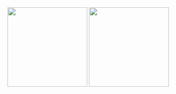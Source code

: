<div>
  <img height="180em" src="https://github-readme-stats.vercel.app/api?username=aicitelks&show_icons=true&theme=midnight-purple&include_all_commits=true&count_private=true" />
  <img height="180em" src="https://github-readme-stats.vercel.app/api/top-langs/?username=aicitelks&layout=compact&langs_count=10&theme=midnight-purple" />
</div>
